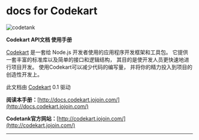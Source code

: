 docs for Codekart
================

![codetank](http://codekart.jojoin.com/cssimg/codekart/logo.png)

**Codekart API文档 使用手册**

[Codekart](http://codekart.jojoin.com/) 是一套给 Node.js 开发者使用的应用程序开发框架和工具包。 它提供一套丰富的标准库以及简单的接口和逻辑结构， 其目的是使开发人员更快速地进行项目开发。 使用Codekart可以减少代码的编写量， 并将你的精力投入到项目的创造性开发上。

此文档由 [Codekart](http://codekart.jojoin.com/) 0.1 驱动

**阅读本手册：**[http://docs.codekart.jojoin.com/](http://docs.codekart.jojoin.com/)


**Codetank官方网站：**[http://codekart.jojoin.com/](http://codekart.jojoin.com/)

***
